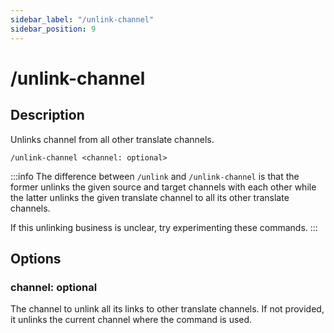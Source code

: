 ```yaml
---
sidebar_label: "/unlink-channel"
sidebar_position: 9
---
```


# /unlink-channel

## Description

Unlinks channel from all other translate channels.

```command
/unlink-channel <channel: optional>
```

:::info
The difference between `/unlink` and `/unlink-channel` is that the former unlinks the given source and target channels with each other while the latter unlinks the given translate channel to all its other translate channels.

If this unlinking business is unclear, try experimenting these commands.
:::

## Options

### channel: optional

The channel to unlink all its links to other translate channels. If not provided, it unlinks the current channel where the command is used.
